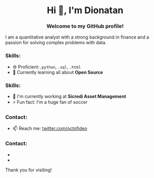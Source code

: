<h1 align="center">Hi 👋, I'm Dionatan</h1>


<h3 align="center">Welcome to my GitHub profile!</h3>
I am a quantitative analyst with a strong background in finance and a passion for solving complex problems with data.


<h3 align="left">Skills:</h3>

- ⚙️ Proficient:`.python`, `.sql`, `.html`
- 🌱 Currently learning all about **Open Source**

<h3 align="left">Skills:</h3>

- 🏢 I'm currently working at **Sicredi Asset Management**
- ⚡️ Fun fact: I'm a huge fan of soccer


<h3 align="left">Contact:</h3>

- 📫 Reach me: [twitter.com/octofideo](https://twitter.com/octofideo)

<h3 align="left">Contact:</h3>

-
-


Thank you for visiting!
